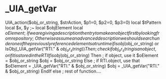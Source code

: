 # _UIA_getVar
UIA_action($obj_or_string, $strAction, $p1=0, $p2=0, $p3=0)      local $tPattern     local $x, $y ;~  local $objElement     local $oElement  ;~ If we are giving a description then try to make an object first by looking from repository ;~ Otherwise assume an advanced description we should search under one of the previously referenced elements at runtime     if isobj($obj_or_string) or IsObj(_UIA_getVar("RTI." &amp; $obj_or_string)) Then ; check if obj_or_string is an object, or if it is stored in the RTI         If isobj($obj_or_string) Then ; if object, use it             $oElement = $obj_or_string             $obj = $obj_or_string         Else ; if RTI.object, use that             $oElement = _UIA_getVar("RTI." &amp; $obj_or_string)             $obj = _UIA_getVar("RTI." &amp; $obj_or_string)         EndIf     else ; rest of function....
